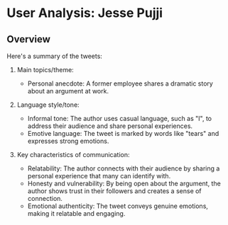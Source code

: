 # User Analysis: Jesse Pujji

## Overview

Here's a summary of the tweets:

1. Main topics/theme:
   - Personal anecdote: A former employee shares a dramatic story about an argument at work.

2. Language style/tone:
   - Informal tone: The author uses casual language, such as "I", to address their audience and share personal experiences.
   - Emotive language: The tweet is marked by words like "tears" and expresses strong emotions.

3. Key characteristics of communication:
   - Relatability: The author connects with their audience by sharing a personal experience that many can identify with.
   - Honesty and vulnerability: By being open about the argument, the author shows trust in their followers and creates a sense of connection.
   - Emotional authenticity: The tweet conveys genuine emotions, making it relatable and engaging.